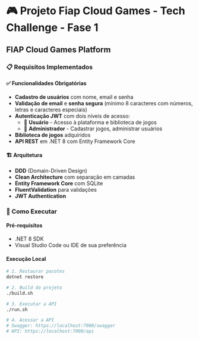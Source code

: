 # 🎮 Projeto Fiap Cloud Games - Tech Challenge - Fase 1
## FIAP Cloud Games Platform

### 📋 Requisitos Implementados

#### ✅ Funcionalidades Obrigatórias
- **Cadastro de usuários** com nome, email e senha
- **Validação de email** e **senha segura** (mínimo 8 caracteres com números, letras e caracteres especiais)
- **Autenticação JWT** com dois níveis de acesso:
  - 👤 **Usuário** - Acesso à plataforma e biblioteca de jogos
  - 👑 **Administrador** - Cadastrar jogos, administrar usuários
- **Biblioteca de jogos** adquiridos
- **API REST** em .NET 8 com Entity Framework Core

#### 🏗️ Arquitetura
- **DDD** (Domain-Driven Design)
- **Clean Architecture** com separação em camadas
- **Entity Framework Core** com SQLite
- **FluentValidation** para validações
- **JWT Authentication**

### 🚀 Como Executar

#### Pré-requisitos
- .NET 8 SDK
- Visual Studio Code ou IDE de sua preferência

#### Execução Local
```bash
# 1. Restaurar pacotes
dotnet restore

# 2. Build do projeto
./build.sh

# 3. Executar a API
./run.sh

# 4. Acessar a API
# Swagger: https://localhost:7000/swagger
# API: https://localhost:7000/api
